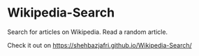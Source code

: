 # Wikipedia-Search

Search for articles on Wikipedia.
Read a random article.

Check it out on https://shehbazjafri.github.io/Wikipedia-Search/
